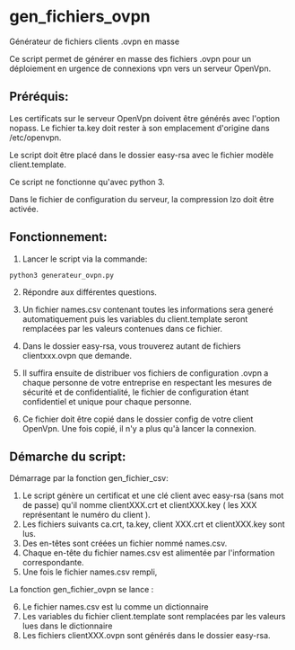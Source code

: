 # gen_fichiers_ovpn
 Générateur de fichiers clients .ovpn en masse


Ce script permet de générer en masse des fichiers .ovpn pour un déploiement en urgence de connexions vpn vers un serveur OpenVpn.



## Préréquis:

Les certificats sur le serveur OpenVpn doivent être générés avec l'option nopass. Le fichier ta.key doit rester à son emplacement d'origine dans /etc/openvpn.

Le script doit être placé dans le dossier easy-rsa avec le fichier modèle client.template.

Ce script ne fonctionne qu'avec python 3.

Dans le fichier de configuration du serveur, la compression lzo doit être activée.



## Fonctionnement:

1. Lancer le script via la commande:

```
python3 generateur_ovpn.py
```

2. Répondre aux différentes questions.

3. Un fichier names.csv contenant toutes les informations sera generé automatiquement puis les variables du client.template seront remplacées par les valeurs contenues dans ce fichier.

4. Dans le dossier easy-rsa, vous trouverez autant de fichiers clientxxx.ovpn que demande.

5. Il suffira ensuite de distribuer vos fichiers de configuration .ovpn a chaque personne de votre entreprise en respectant les mesures de sécurité et de confidentialité, le fichier de configuration étant confidentiel et unique pour chaque personne.

6. Ce fichier doit être copié dans le dossier config de votre client OpenVpn. Une fois copié, il n'y a plus qu'à lancer la connexion.

## Démarche du script:

Démarrage par la fonction gen_fichier_csv:

1. Le script génère un certificat et une clé client avec easy-rsa (sans mot de passe) qu'il nomme clientXXX.crt et clientXXX.key ( les XXX représentant le numéro du client ). 
2. Les fichiers suivants ca.crt, ta.key, client XXX.crt et clientXXX.key sont lus.
3. Des en-têtes sont créées un fichier nommé names.csv.
4. Chaque en-tête du fichier names.csv est alimentée par l'information correspondante.
5. Une fois le fichier names.csv rempli, 

La fonction gen_fichier_ovpn se lance :

6. Le fichier names.csv est lu comme un dictionnaire
7. Les variables du fichier client.template sont remplacées par les valeurs lues dans le dictionnaire
8. Les fichiers clientXXX.ovpn sont générés dans le dossier easy-rsa.
 
